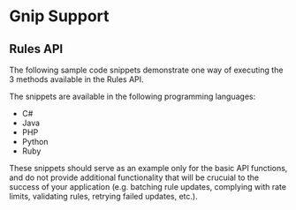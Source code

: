 <h1>Gnip Support</h1>
<h2>Rules API</h2>
<p>The following sample code snippets demonstrate one way of executing the 3 methods available in the Rules API.</p>
<p>The snippets are available in the following programming languages:
	<ul>
		<li>
			C#</li>
		<li>
			Java</li>
		<li>
			PHP</li>
		<li>
			Python</li>
		<li>
			Ruby</li>
	</ul>
</p>
<p>These snippets should serve as an example only for the basic API functions, and do not provide additional functionality that will be crucuial to the success of your application (e.g. batching rule updates, complying with rate limits, validating rules, retrying failed updates, etc.).</p>
